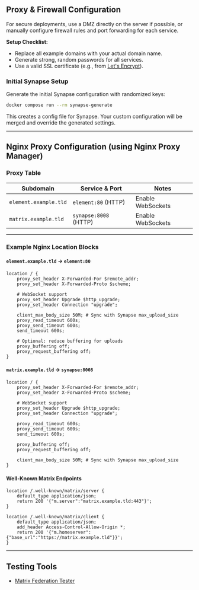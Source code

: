 ## Proxy & Firewall Configuration

For secure deployments, use a DMZ directly on the server if possible, or manually configure firewall rules and port forwarding for each service.

**Setup Checklist:**
- Replace all example domains with your actual domain name.
- Generate strong, random passwords for all services.
- Use a valid SSL certificate (e.g., from [Let's Encrypt](https://letsencrypt.org/)).

### Initial Synapse Setup

Generate the initial Synapse configuration with randomized keys:

```sh
docker compose run --rm synapse-generate
```

This creates a config file for Synapse. Your custom configuration will be merged and override the generated settings.

---

## Nginx Proxy Configuration (using Nginx Proxy Manager)

### Proxy Table

| Subdomain                | Service & Port      | Notes                |
|--------------------------|---------------------|----------------------|
| `element.example.tld`    | `element:80` (HTTP) | Enable WebSockets    |
| `matrix.example.tld`     | `synapse:8008` (HTTP) | Enable WebSockets |

---

### Example Nginx Location Blocks

#### `element.example.tld` → `element:80`

```nginx
location / {
    proxy_set_header X-Forwarded-For $remote_addr;
    proxy_set_header X-Forwarded-Proto $scheme;

    # WebSocket support
    proxy_set_header Upgrade $http_upgrade;
    proxy_set_header Connection "upgrade";

    client_max_body_size 50M; # Sync with Synapse max_upload_size
    proxy_read_timeout 600s;
    proxy_send_timeout 600s;
    send_timeout 600s;

    # Optional: reduce buffering for uploads
    proxy_buffering off;
    proxy_request_buffering off;
}
```

#### `matrix.example.tld` → `synapse:8008`

```nginx
location / {
    proxy_set_header X-Forwarded-For $remote_addr;
    proxy_set_header X-Forwarded-Proto $scheme;

    # WebSocket support
    proxy_set_header Upgrade $http_upgrade;
    proxy_set_header Connection "upgrade";

    proxy_read_timeout 600s;
    proxy_send_timeout 600s;
    send_timeout 600s;

    proxy_buffering off;
    proxy_request_buffering off;

    client_max_body_size 50M; # Sync with Synapse max_upload_size
}
```

#### Well-Known Matrix Endpoints

```nginx
location /.well-known/matrix/server {
    default_type application/json;
    return 200 '{"m.server":"matrix.example.tld:443"}';
}

location /.well-known/matrix/client {
    default_type application/json;
    add_header Access-Control-Allow-Origin *;
    return 200 '{"m.homeserver":{"base_url":"https://matrix.example.tld"}}';
}
```

---

## Testing Tools

- [Matrix Federation Tester](https://federationtester.matrix.org/)

